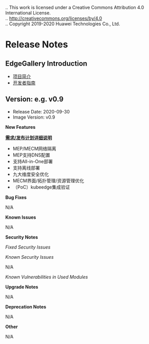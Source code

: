 .. This work is licensed under a Creative Commons Attribution 4.0 International License. <br>
.. http://creativecommons.org/licenses/by/4.0 <br>
.. Copyright 2019-2020 Huawei Technologies Co., Ltd. <br>

Release Notes
=============

EdgeGallery Introduction
------------------------
- [项目简介](https://gitee.com/edgegallery/docs/blob/master/Get%20Started/Start%20from%20A%20Demo%20on%20EdgeGallery.md)
- [开发者指南](https://gitee.com/edgegallery/docs/tree/master/Developer%20Guide)
   
 Version: e.g. v0.9
--------------

 - Release Date: 2020-09-30
 - Image Version: v0.9


**New Features**

[ **需求/发布计划详细说明** ](https://gitee.com/edgegallery/community/tree/master/TSC/Release/v0.9)

* MEP/MECM网络隔离
* MEP支持DNS配置
* 支持All-in-One部署
* 支持离线部署
* 九大维度安全优化
* MECM界面/拓扑管理/资源管理优化
* （PoC）kubeedge集成验证


 **Bug Fixes**

 N/A

 **Known Issues**

 N/A

 **Security Notes**

 *Fixed Security Issues*

 *Known Security Issues*

 N/A

 *Known Vulnerabilities in Used Modules*

 **Upgrade Notes**

 N/A

 **Deprecation Notes**

 N/A

 **Other**

 N/A
